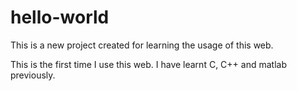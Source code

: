 # hello-world
This is a new project created for learning the usage of this web.

This is the first time I use this web. I have learnt C, C++ and matlab previously.
